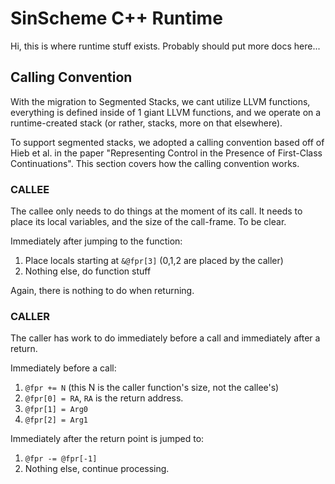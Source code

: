 # SinScheme C++ Runtime #

Hi, this is where runtime stuff exists.
Probably should put more docs here...



## Calling Convention ##

With the migration to Segmented Stacks, we cant utilize LLVM functions,
everything is defined inside of 1 giant LLVM functions, and we operate on a
runtime-created stack (or rather, stacks, more on that elsewhere).

To support segmented stacks, we adopted a calling convention based off of
Hieb et al. in the paper
"Representing Control in the Presence of First-Class Continuations".
This section covers how the calling convention works.

### CALLEE ###

The callee only needs to do things at the moment of its call. It needs to place its local variables, and the size of the call-frame. To be clear.

Immediately after jumping to the function:
1. Place locals starting at `&@fpr[3]` (0,1,2 are placed by the caller)
3. Nothing else, do function stuff

Again, there is nothing to do when returning.

### CALLER ###

The caller has work to do immediately before a call and immediately after a return.

Immediately before a call:
1. `@fpr += N` (this N is the caller function's size, not the callee's)
2. `@fpr[0] = RA`, `RA` is the return address.
3. `@fpr[1] = Arg0`
4. `@fpr[2] = Arg1`

Immediately after the return point is jumped to:
1. `@fpr -= @fpr[-1]`
2. Nothing else, continue processing.
